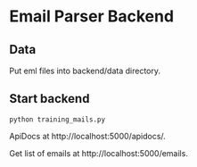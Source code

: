 # Email Parser Backend

## Data

Put eml files into backend/data directory.

## Start backend
```
python training_mails.py
```

ApiDocs at http://localhost:5000/apidocs/.

Get list of emails at http://localhost:5000/emails.
